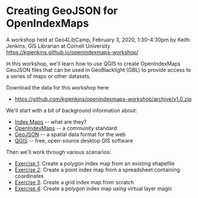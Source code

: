 # Creating GeoJSON for OpenIndexMaps
A workshop held at Geo4LibCamp, February 3, 2020, 1:30-4:30pm
by Keith Jenkins, GIS Librarian at Cornell University
<https://kgjenkins.github.io/openindexmaps-workshop/>

In this workshop, we'll learn how to use QGIS to create OpenIndexMaps GeoJSON files that can be used in GeoBlacklight (GBL) to provide access to a series of maps or other datasets.

Download the data for this workshop here:
- <https://github.com/kgjenkins/openindexmaps-workshop/archive/v1.0.zip>

We'll start with a bit of background information about:
- [Index Maps](index-maps) -- what are they?
- [OpenIndexMaps](openindexmaps) -- a community standard
- [GeoJSON](geojson) -- a spatial data format for the web
- [QGIS](qgis) -- free, open-source desktop GIS software

Then we'll work through various scenarios:
- [Exercise 1](exercise1): Create a polygon index map from an existing shapefile
- [Exercise 2](exercise2): Create a point index map from a spreadsheet containing coordinates
- [Exercise 3](exercise3): Create a grid index map from scratch
- [Exercise 4](exercise4): Create a polygon index map using virtual layer magic

